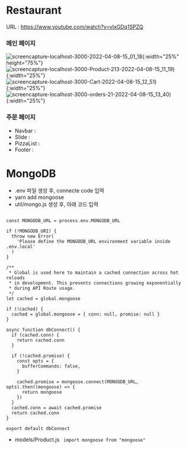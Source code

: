 # Restaurant

URL : https://www.youtube.com/watch?v=vIxGDq1SPZQ

### 메인 페이지
![screencapture-localhost-3000-2022-04-08-15_01_18](https://user-images.githubusercontent.com/62472117/162374352-694ecf37-f93b-43bb-8c6c-7a9704ee6362.png){:width="25%" height="75%"}
![screencapture-localhost-3000-Product-213-2022-04-08-15_11_19](https://user-images.githubusercontent.com/62472117/162375283-6610ef2e-7649-4601-b3e5-16cfa29da8d6.png)){:width="25%"}
![screencapture-localhost-3000-Cart-2022-04-08-15_12_51](https://user-images.githubusercontent.com/62472117/162375414-22c13b62-1f52-4c6c-8379-09368cf9b5e9.png)){:width="25%"}
![screencapture-localhost-3000-orders-21-2022-04-08-15_13_40](https://user-images.githubusercontent.com/62472117/162375493-29687544-6194-4a78-b37b-e1b2229c0446.png)){:width="25%"}

### 주문 페이지
- Navbar : 
- Slide :
- PizzaList : 
- Footer :

# MongoDB
- .env 파일 생성 후, connecte code 입력
- yarn add mongoose
- util/mongo.js 생성 후, 아래 코드 입력

``` import mongoose from 'mongoose'

const MONGODB_URL = process.env.MONGODB_URL

if (!MONGODB_URI) {
  throw new Error(
    'Please define the MONGODB_URL environment variable inside .env.local'
  )
}

/**
 * Global is used here to maintain a cached connection across hot reloads
 * in development. This prevents connections growing exponentially
 * during API Route usage.
 */
let cached = global.mongoose

if (!cached) {
  cached = global.mongoose = { conn: null, promise: null }
}

async function dbConnect() {
  if (cached.conn) {
    return cached.conn
  }

  if (!cached.promise) {
    const opts = {
      bufferCommands: false,
    }

    cached.promise = mongoose.connect(MONGODB_URL, opts).then((mongoose) => {
      return mongoose
    })
  }
  cached.conn = await cached.promise
  return cached.conn
}

export default dbConnect
```
- models/Product.js ``` import mongoose from "mongoose"```
